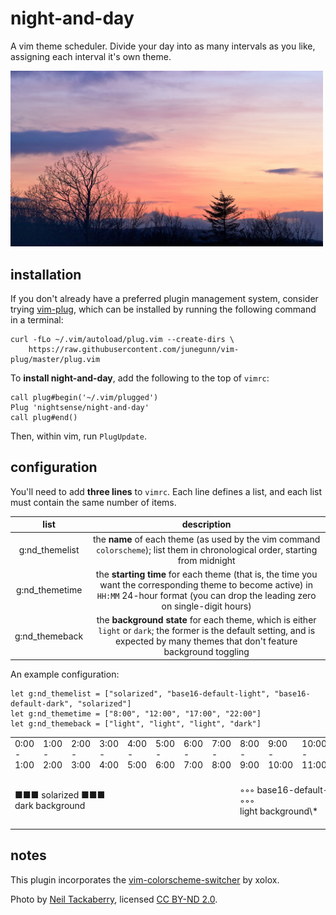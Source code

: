 # night-and-day

A vim theme scheduler. Divide your day into as many intervals as you like, assigning each interval it's own theme.

<img src="image.jpg" width="500">

## installation

If you don't already have a preferred plugin management system, consider trying [vim-plug](https://github.com/junegunn/vim-plug), which can be installed by running the following command in a terminal:

~~~
curl -fLo ~/.vim/autoload/plug.vim --create-dirs \
    https://raw.githubusercontent.com/junegunn/vim-plug/master/plug.vim
~~~

To **install night-and-day**, add the following to the top of `vimrc`:

~~~
call plug#begin('~/.vim/plugged')
Plug 'nightsense/night-and-day'
call plug#end()
~~~

Then, within vim, run `PlugUpdate`.

## configuration

You'll need to add **three lines** to `vimrc`. Each line defines a list, and each list must contain the same number of items.

list           | description
:-------------:|:----------:
g:nd_themelist | the **name** of each theme (as used by the vim command `colorscheme`); list them in chronological order, starting from midnight
g:nd_themetime | the **starting time** for each theme (that is, the time you want the corresponding theme to become active) in `HH:MM` 24-hour format (you can drop the leading zero on single-digit hours)
g:nd_themeback | the **background state** for each theme, which is either `light` or `dark`; the former is the default setting, and is expected by many themes that don't feature background toggling

An example configuration:

```
let g:nd_themelist = ["solarized", "base16-default-light", "base16-default-dark", "solarized"]
let g:nd_themetime = ["8:00", "12:00", "17:00", "22:00"]
let g:nd_themeback = ["light", "light", "light", "dark"]
```

<table>
<tr>
<td> 0:00 -  1:00</td>
<td> 1:00 -  2:00</td>
<td> 2:00 -  3:00</td>
<td> 3:00 -  4:00</td>
<td> 4:00 -  5:00</td>
<td> 5:00 -  6:00</td>
<td> 6:00 -  7:00</td>
<td> 7:00 -  8:00</td>
<td> 8:00 -  9:00</td>
<td> 9:00 - 10:00</td>
<td>10:00 - 11:00</td>
<td>11:00 - 12:00</td>
<td>12:00 - 13:00</td>
<td>13:00 - 14:00</td>
<td>14:00 - 15:00</td>
<td>15:00 - 16:00</td>
<td>16:00 - 17:00</td>
<td>17:00 - 18:00</td>
<td>18:00 - 19:00</td>
<td>19:00 - 20:00</td>
<td>20:00 - 21:00</td>
<td>21:00 - 22:00</td>
<td>22:00 - 23:00</td>
<td>23:00 - 24:00</td>
</tr>
<tr>
<td colspan='8'>■■■ solarized ■■■<br>dark background</td>
<td colspan='4'>◦◦◦ base16-default-light ◦◦◦<br>light background\*</td>
<td colspan='5'>••• base16-default-dark •••<br>light background\*</td>
<td colspan='2'>□□□ solarized □□□<br>light background</td>
<td colspan='8'>■■■</td>
</tr>
</table>

## notes

This plugin incorporates the [vim-colorscheme-switcher](https://github.com/xolox/vim-colorscheme-switcher) by xolox.

Photo by [Neil Tackaberry](https://www.flickr.com/photos/23629083@N03/6904426431), licensed [CC BY-ND 2.0](https://creativecommons.org/licenses/by-nd/2.0/).
